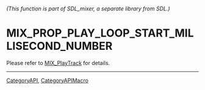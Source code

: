 ###### (This function is part of SDL_mixer, a separate library from SDL.)
# MIX_PROP_PLAY_LOOP_START_MILLISECOND_NUMBER

Please refer to [MIX_PlayTrack](MIX_PlayTrack) for details.

----
[CategoryAPI](CategoryAPI), [CategoryAPIMacro](CategoryAPIMacro)

